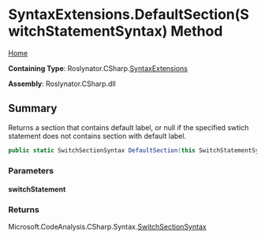 <a name="_top"></a>

# SyntaxExtensions\.DefaultSection\(SwitchStatementSyntax\) Method

[Home](../../../../README.md#_top)

**Containing Type**: Roslynator\.CSharp\.[SyntaxExtensions](../README.md#_top)

**Assembly**: Roslynator\.CSharp\.dll

## Summary

Returns a section that contains default label, or null if the specified swtich statement does not contains section with default label\.

```csharp
public static SwitchSectionSyntax DefaultSection(this SwitchStatementSyntax switchStatement)
```

### Parameters

#### switchStatement

### Returns

Microsoft\.CodeAnalysis\.CSharp\.Syntax\.[SwitchSectionSyntax](https://docs.microsoft.com/en-us/dotnet/api/microsoft.codeanalysis.csharp.syntax.switchsectionsyntax)

